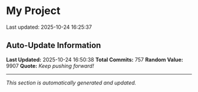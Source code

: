 # My Project


Last updated: 2025-10-24 16:25:37




























































































































































































































































































































































































































































































































































































































































































































































































































































































































































































































































































































































































## Auto-Update Information

**Last Updated:** 2025-10-24 16:50:38
**Total Commits:** 757
**Random Value:** 9907
**Quote:** _Keep pushing forward!_

---
_This section is automatically generated and updated._
